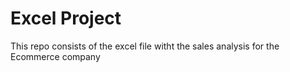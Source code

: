 # Excel Project

This repo consists of the excel file witht the sales analysis for the Ecommerce company
